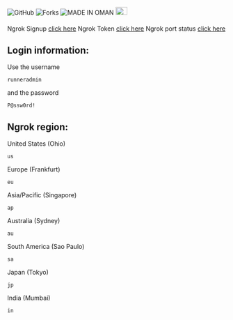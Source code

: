 ![GitHub](https://img.shields.io/github/license/majhcc/RDP-WIN-2019)
![Forks](https://img.shields.io/github/forks/majhcc/RDP-WIN-2019.svg)
![MADE IN OMAN](https://img.shields.io/badge/MADE%20IN-OMAN-green)
<img src="https://upload.wikimedia.org/wikipedia/commons/9/9c/Flag_of_Oman_%283-2%29.svg" width="27" height="18">
####
Ngrok Signup [click here](https://dashboard.ngrok.com/signup)
Ngrok Token [click here](https://dashboard.ngrok.com/get-started/your-authtoken)
Ngrok port status [click here](https://dashboard.ngrok.com/endpoints/status)
####
## Login information:
Use the username
```
runneradmin
```
and the password
```
P@ssw0rd!
```
## Ngrok region: 


United States (Ohio) 
```
us
```  

Europe (Frankfurt) 
```
eu
```  

Asia/Pacific (Singapore)  
```
ap
```

Australia (Sydney)
```
au
```


South America (Sao Paulo)
```
sa
``` 


Japan (Tokyo)
```
jp
``` 


India (Mumbai)
```
in
```

      

	

